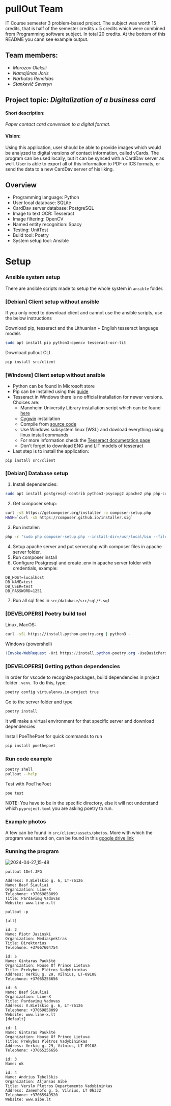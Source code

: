 # pullOut Team

IT Course semester 3 problem-based project. The subject was worth 15 credits, that is half of the semester credits + 5 credits which were combined from Programming software subject. In total 20 credits.
At the bottom of this README you cann see example output.

## Team members:
 - *Morozov Oleksii*
 - *Namajūnas Joris*
 - *Narbutas Renaldas*
 - *Stankevič Severyn*

## Project topic: *Digitalization of a business card*

#### Short description: 

*Paper contact card conversion to a digital format.*

#### Vision:

Using this application, user should be able to provide images which would be analyzed to digital versions
of contact information, called vCards. The program can be used locally, but it can be synced with a CardDav server
as well. User is able to export all of this information to PDF or ICS formats, or send the data to a new
CardDav server of his liking.

## Overview
 - Programming language: Python
 - User local database: SQLite
 - CardDav server database: PostgreSQL
 - Image to text OCR: Tesseract
 - Image filtering: OpenCV
 - Named entity recognition: Spacy
 - Testing: UnitTest
 - Build tool: Poetry
 - System setup tool: Ansible


# Setup

### Ansible system setup

There are ansible scripts made to setup the whole system in `ansible` folder.

### [Debian] Client setup without ansible

If you only need to download client and cannot use the ansible scripts, use the below instructions

Download pip, tesseract and the Lithuanian + English tesseract language models 
```bash
sudo apt install pip python3-opencv tesseract-ocr-lit
```
Download pullout CLI
```bash
pip install src/client
```

### [Windows] Client setup without ansible
- Python can be found in Microsoft store
- Pip can be installed using this [guide](https://www.geeksforgeeks.org/how-to-install-pip-on-windows/)
- Tesseract in Windows there is no official installation for newer versions. Choices are:
  - Mannheim University Library installation script which can be found [here](https://github.com/UB-Mannheim/tesseract/wiki)
  - [Cygwin](https://cygwin.com/cgi-bin2/package-grep.cgi?grep=tesseract&arch=x86_64) installation
  - Compile from [source code](https://github.com/tesseract-ocr/tesseract)
  - Use Windows subsystem linux (WSL) and dowload everything using linux install commands
  - For more information check the [Tesseract documetation page](https://tesseract-ocr.github.io/tessdoc/Installation.html)
  - Don't forget to download ENG and LIT models of tesseract
- Last step is to install the application:
```
pip install src/client
```

### [Debian] Database setup
1. Install dependencies:
```bash
sudo apt install postgresql-contrib python3-psycopg2 apache2 php php-curl php-xml php-pgsql libapache2-mod-php
```
2. Get composer setup:
```bash
curl -sS https://getcomposer.org/installer -o composer-setup.php
HASH=`curl -sS https://composer.github.io/installer.sig`
```
3. Run installer:
```bash
php -r "sudo php composer-setup.php --install-dir=/usr/local/bin --filename=composer"
```
4. Setup apache server and put server.php wtih composer files in apache server folder.
5. Run composer install
6. Configure Postgresql and create .env in apache server folder with credentials, example:
```
DB_HOST=localhost
DB_NAME=test
DB_USER=test
DB_PASSWORD=1251
```
7. Run all sql files in `src/database/src/sql/*.sql`

### [DEVELOPERS] Poetry build tool
Linux, MacOS:
```bash
curl -sSL https://install.python-poetry.org | python3 -
```

Windows (powershell)
```powershell
(Invoke-WebRequest -Uri https://install.python-poetry.org -UseBasicParsing).Content | py -
```

### [DEVELOPERS] Getting python dependencies
In order for vscode to recognize packages, build dependencies in project folder `.venv`. To do this, type:
```bash
poetry config virtualenvs.in-project true
```
Go to the server folder and type
```bash
poetry install
```
It will make a virtual environment for that specific server and download dependencies

Install PoeThePoet for quick commands to run
```bash
pip install poethepoet
```

### Run code example
```bash
poetry shell
pullout --help
```

Test with PoeThePoet
```bash
poe test
```

NOTE: You have to be in the specific directory, else it will not understand which `pyproject.toml` you are asking poetry to run.


### Example photos
A few can be found in `src/client/assets/photos`. More with which the program was tested on, can be found in this [google drive link](https://drive.google.com/drive/folders/1RMf1kKzsd8fB02sFniFgrXqjq3WZevqn?usp=drive_link)

### Running the program

![2024-04-27_15-48](https://github.com/FluffyDango/university/assets/62252774/3e29ee94-0e86-4404-b963-c3dd8e61cdcf)

```
pullout 1Def.JPG
```
```
Address: V.Bielskio g. 6, LT-76126
Name: Basf Šiauliai
Organization: Line-X
Telephone: +37069858099
Title: Pardavimų Vadovas
Website: www.line-x.lt
```

```
pullout -p
```
```
[all]

id: 2
Name: Piotr Jasinski
Organization: Mediaspektras
Title: Direktorius
Telephone: +37067604754

id: 5
Name: Gintaras Paukštė
Organization: House Of Prince Lietuva
Title: Prekybos Plėtros Vadybininkas
Address: Verkių g. 29, Vilnius, LT-09108
Telephone: +37065256656

id: 6
Name: Basf Šiauliai
Organization: Line-X
Title: Pardavimų Vadovas
Address: V.Bielskio g. 6, LT-76126
Telephone: +37069858099
Website: www.line-x.lt
[default]

id: 1
Name: Gintaras Paukštė
Organization: House Of Prince Lietuva
Title: Prekybos Plėtros Vadybininkas
Address: Verkių g. 29, Vilnius, LT-09108
Telephone: +37065256656

id: 3
Name: ok

id: 4
Name: Andrius Tebelškis
Organization: Aljansas Aibė
Title: Verslo Plėtros Departamento Vadybininkas
Address: Zamenhofo g. 5, Vilnius, LT 06332
Telephone: +37065949520
Website: www.aibe.lt
```
